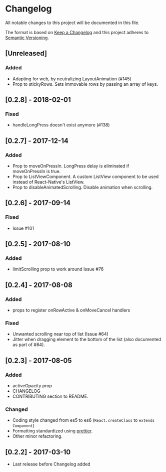 # Changelog
All notable changes to this project will be documented in this file.

The format is based on [Keep a Changelog](http://keepachangelog.com/en/1.0.0/)
and this project adheres to [Semantic Versioning](http://semver.org/spec/v2.0.0.html).


## [Unreleased]
### Added
- Adapting for web, by neutralizing LayoutAnimation (#145)
- Prop to stickyRows. Sets immovable rows by passing an array of keys.

## [0.2.8] - 2018-02-01
### Fixed
- handleLongPress doesn't exist anymore (#138)

## [0.2.7] - 2017-12-14
### Added
- Prop to moveOnPressIn. LongPress delay is eliminated if moveOnPressIn is true.
- Prop to ListViewComponent. A custom ListView component to be used instead of React-Native's ListView.
- Prop to disableAnimatedScrolling. Disable animation when scrolling.

## [0.2.6] - 2017-09-14
### Fixed
- Issue #101

## [0.2.5] - 2017-08-10
### Added
- limitScrolling prop to work around Issue #76

## [0.2.4] - 2017-08-08
### Added
- props to register onRowActive & onMoveCancel handlers

### Fixed
- Unwanted scrolling near top of list (Issue #64)
- Jitter when dragging element to the bottom of the list (also documented as part of #64).

## [0.2.3] - 2017-08-05
### Added
- activeOpacity prop
- CHANGELOG
- CONTRIBUTING section to README.

### Changed
- Coding style changed from es5 to es6 (`React.createClass` to `extends Component`)
- Formatting standardized using [prettier](http://jlongster.com/A-Prettier-Formatter).
- Other minor refactoring.


## [0.2.2] - 2017-03-10

- Last release before Changelog added
